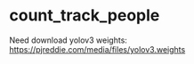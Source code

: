 # count_track_people

Need download yolov3 weights: https://pjreddie.com/media/files/yolov3.weights
